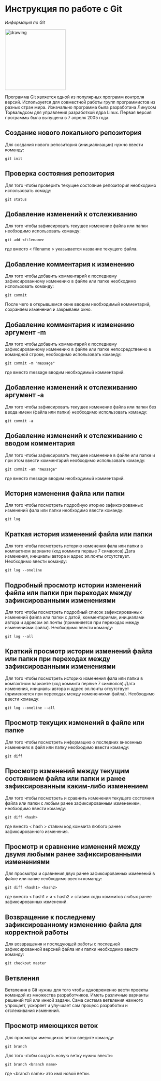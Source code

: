 # **Инструкция по работе с Git**

_Информация по Git_

<img src="Git_im_.jpg" alt="drawing" style="width:200px;"/>

Программа Git является одной из популярных программ контроля версий. Используется для совместной работы групп программистов из разных стран мира. Изначально программа была разработана Линусом Торвальдсом для управления разработкой ядра Linux. Первая версия программы была выпущена в 7 апреля 2005 года.  

## Создание нового локального репозитория

Для создания нового репозитория (инициализации) нужно ввести команду:

    git init

## Проверка состояния репозитория

Для того чтобы проверить текущее состояние репозитория необходимо использовать комаду:

    git status

## Добавление изменений к отслеживанию
Для того чтобы зафиксировать текущее изменение файла или папки необходимо использовать команду:

    git add <filename>

где вместо < filename > указывается название текущего файла. 

## Добавление комментария к изменению

Для того чтобы добавить комментарий к последнему зафиксированному изменению в файле или папке необходимо использовать команду:

    git commit

После чего в открывшемся окне вводим необходимый комментарий, сохраняем изменения и закрываем окно.

## Добавление комментария к изменению аргумент -m

Для того чтобы добавить комментарий к последнему зафиксированному изменению в файле или папке непосредственно в командной строке, необходимо использовать команду:

    git commit -m "message"

где вместо message вводим необходимый комментарий.

## Добавление изменений к отслеживанию аргумент -a

Для того чтобы зафиксировать текущее изменение файла или папки без ввода имени (файла или папки) необходимо использовать команду:

    git commit -a

## Добавление изменений к отслеживанию с вводом комментария

Для того чтобы зафиксировать текущее изменение в файле или папке и при этом ввести комментарий необходимо использовать команду:

    git commit -am "message"

где вместо message вводим необходимый комментарий.

## История изменения файла или папки

Для того чтобы посмотреть подробную иторию зафиксированных изменений фала или папки необходимо ввести команду:

    git log

## Краткая история изменений файла или папки

Для того чтобы посмотреть историю изменения фала или папки в компактном варианте (код коммита первые 7 символов).Дата изменения, инициалы автора и адрес эл.почты отсутствует. Необходимо ввести команду:

    git log --oneline

## Подробный просмотр истории изменений файла или папки при переходах между зафиксированными изменениями

Для того чтобы посмотреть подробный список зафиксированных изменений файла или папки с датой, комментариями, инициалами автора и адресом эл.почты (применяется при переходах между изменениями файла). Необходимо ввести команду:

    git log --all

## Краткий просмотр истории изменений файла или папки при переходах между зафиксированными изменениями

Для того чтобы посмотреть историю изменения фала или папки в компактном варианте (код коммита первые 7 символов).Дата изменения, инициалы автора и адрес эл.почты отсутствует (применяется при переходах между изменениями файла). Необходимо ввести команду:

    git log --oneline --all

## Просмотр текущих изменений в файле или папке

Для того чтобы посмотреть информацию о последних внесенных изменениях в файл или папку необходимо ввести команду:

    git diff

## Просмотр изменений между текущим состоянием файла или папки и ранее зафиксированным каким-либо изменением

Для того чтобы посмотреть и сравнить изменения текущего состояния файла или папки с любым ранее зафиксированным изменением, необходимо ввести команду:

    git diff <hash>

где вместо < hash > ставим код коммита любого ранее зафиксированного изменения. 

## Просмотр и сравнение изменений между двумя любыми ранее зафиксированными изменениями

Для просмотра и сравнения двух ранее зафиксированных изменений в файле или папке необходимо ввести команду:

    git diff <hash1> <hash2>

где вместо < hash1 > и < hash2 >  ставим коды коммитов любых ранее зафиксированных изменений.

## Возвращение к последнему зафиксированному изменению файла для корректной работы

Для возвращения и последующей работы с последней зафиксированной версией файла или папки необходимо ввести команду:

    git checkout master


## Ветвления

Ветвления в Git нужны для того чтобы одновременно вести проекты командой из множества разработчиков. Иметь различные варианты решений той или инной задачи. Сама система ветвления намного упрощает, ускоряет и улучшает сам процесс разработки и отслеживания изменений. 

## Просмотр имеющихся веток

Для просмотра имеющихся веток введите команду:

    git branch

Для того чтобы создать новую ветку нужно ввести:

    git branch <branch name>

где \<branch name\> это имя новой ветки.



